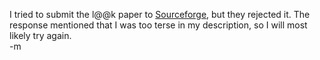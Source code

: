 I tried to submit the l@@k paper to <A HREF="http://sourceforge.net">Sourceforge</A>, but they rejected it.  The response mentioned that I was too terse in my description, so I will most likely try again.<br/>
-m
